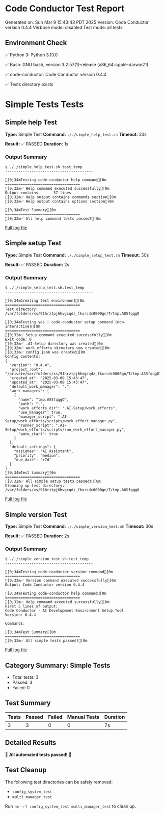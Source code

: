 # Code Conductor Test Report
Generated on: Sun Mar  9 15:43:43 PDT 2025
Version: Code Conductor version 0.4.4
Verbose mode: disabled
Test mode: all tests

## Environment Check
✅ Python 3: Python 3.10.0

✅ Bash: GNU bash, version 3.2.57(1)-release (x86_64-apple-darwin21)

✅ code-conductor: Code Conductor version 0.4.4

✅ Tests directory exists

# Simple Tests Tests

## Simple help Test
**Type:** Simple Test
**Command:** `././simple_help_test.sh`
**Timeout:** 30s

**Result:** ✅ PASSED
**Duration:** 1s
### Output Summary
```
$ ././simple_help_test.sh.test_temp
----------------------------------------

[0;34mTesting code-conductor help command[0m
==================================
[0;32m✅ Help command executed successfully[0m
Output contains       37 lines
[0;32m✅ Help output contains commands section[0m
[0;32m✅ Help output contains options section[0m

[0;34mTest Summary[0m
==================================
[0;32m✅ All help command tests passed![0m
```

[Full log file](test_reports/Simple_help_Test_2025-03-09_15-43-43.log)

## Simple setup Test
**Type:** Simple Test
**Command:** `././simple_setup_test.sh`
**Timeout:** 30s

**Result:** ✅ PASSED
**Duration:** 2s
### Output Summary
```
$ ././simple_setup_test.sh.test_temp
----------------------------------------

[0;34mCreating test environment[0m
==================================
Test directory: /var/folders/xs/91hrztpj6hvgcqdz_fkxrcdc0000gn/T/tmp.A8SfqqgO

[0;34mTesting yes | code-conductor setup command (non-interactive)[0m
==================================
[0;32m✅ Setup command executed successfully[0m
Exit code: 0
[0;32m✅ .AI-Setup directory was created[0m
[0;32m✅ work_efforts directory was created[0m
[0;32m✅ config.json was created[0m
Config contents:
{
  "version": "0.4.4",
  "project_root": "/private/var/folders/xs/91hrztpj6hvgcqdz_fkxrcdc0000gn/T/tmp.A8SfqqgO",
  "created_at": "2025-03-09 15:43:47",
  "updated_at": "2025-03-09 15:43:47",
  "default_work_manager": ".",
  "work_managers": [
    {
      "name": "tmp.A8SfqqgO",
      "path": ".",
      "work_efforts_dir": ".AI-Setup/work_efforts",
      "use_manager": true,
      "manager_script": ".AI-Setup/work_efforts/scripts/work_effort_manager.py",
      "runner_script": ".AI-Setup/work_efforts/scripts/run_work_effort_manager.py",
      "auto_start": true
    }
  ],
  "default_settings": {
    "assignee": "AI Assistant",
    "priority": "medium",
    "due_date": "+7d"
  }
}
[0;34mTest Summary[0m
==================================
[0;32m✅ All simple setup tests passed![0m
Cleaning up test directory: /var/folders/xs/91hrztpj6hvgcqdz_fkxrcdc0000gn/T/tmp.A8SfqqgO
```

[Full log file](test_reports/Simple_setup_Test_2025-03-09_15-43-43.log)

## Simple version Test
**Type:** Simple Test
**Command:** `././simple_version_test.sh`
**Timeout:** 30s

**Result:** ✅ PASSED
**Duration:** 2s
### Output Summary
```
$ ././simple_version_test.sh.test_temp
----------------------------------------

[0;34mTesting code-conductor version command[0m
==================================
[0;32m✅ Version command executed successfully[0m
Output: Code Conductor version 0.4.4

[0;34mTesting code-conductor help command[0m
==================================
[0;32m✅ Help command executed successfully[0m
First 5 lines of output: 
Code Conductor - AI Development Environment Setup Tool
Version: 0.4.4

Commands:

[0;34mTest Summary[0m
==================================
[0;32m✅ All simple tests passed![0m
```

[Full log file](test_reports/Simple_version_Test_2025-03-09_15-43-43.log)

## Category Summary: Simple Tests
- Total tests: 3
- Passed: 3
- Failed: 0

## Test Summary

| Tests | Passed | Failed | Manual Tests | Duration |
|-------|--------|--------|-------------|----------|
| 3 | 3 | 0 | 0 | 7s |

## Detailed Results

🎉 **All automated tests passed!** 🎉

## Test Cleanup
The following test directories can be safely removed:
- `config_system_test`
- `multi_manager_test`

Run `rm -rf config_system_test multi_manager_test` to clean up.
